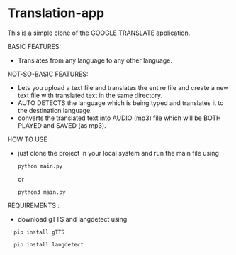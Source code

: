 # Translation-app
This is a simple clone of the GOOGLE TRANSLATE application.

BASIC FEATURES:
+ Translates from any language to any other language.

NOT-SO-BASIC FEATURES:
- Lets you upload a text file and translates the entire file and create a new text file with translated text in the same directory.
- AUTO DETECTS the language which is being typed and translates it to the destination language.
- converts the translated text into AUDIO (mp3) file which will be BOTH PLAYED and SAVED (as mp3).

HOW TO USE :
- just clone the project in your local system and run the main file using
  ```
  python main.py
  ```
  or
  ```
  python3 main.py
  ```
REQUIREMENTS :
+ download gTTS and langdetect using
```
  pip install gTTS
```
```
  pip install langdetect
```
